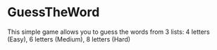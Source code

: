 # GuessTheWord
This simple game allows you to guess the words from 3 lists: 4 letters (Easy), 6 letters (Medium), 8 letters (Hard)
